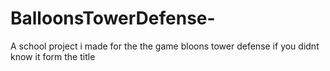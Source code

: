# BalloonsTowerDefense-
A school project i made for the the game bloons tower defense if you didnt know it form the title
